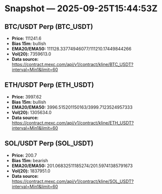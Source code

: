 # Snapshot — 2025-09-25T15:44:53Z

## BTC/USDT Perp (BTC_USDT)
- **Price:** 111241.6
- **Bias 15m:** bullish
- **EMA20/EMA50:** 111128.33774946077/111210.17449844266
- **Vol(20):** 7359613.0
- **Data source:** https://contract.mexc.com/api/v1/contract/kline/BTC_USDT?interval=Min1&limit=60

## ETH/USDT Perp (ETH_USDT)
- **Price:** 3997.62
- **Bias 15m:** bullish
- **EMA20/EMA50:** 3996.515201150163/3999.7123524957333
- **Vol(20):** 1305634.0
- **Data source:** https://contract.mexc.com/api/v1/contract/kline/ETH_USDT?interval=Min1&limit=60

## SOL/USDT Perp (SOL_USDT)
- **Price:** 200.7
- **Bias 15m:** bearish
- **EMA20/EMA50:** 201.06832511185274/201.59741385791673
- **Vol(20):** 1837951.0
- **Data source:** https://contract.mexc.com/api/v1/contract/kline/SOL_USDT?interval=Min1&limit=60
